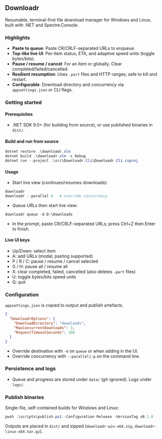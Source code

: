 ## Downloadr

Resumable, terminal-first file download manager for Windows and Linux, built with .NET and Spectre.Console.

### Highlights
- **Paste to queue**: Paste CR/CRLF-separated URLs to enqueue.
- **Top-like live UI**: Per-item status, ETA, and adaptive speed units (toggle bytes/bits).
- **Pause / resume / cancel**: For an item or globally. Clear completed/failed/cancelled.
- **Resilient resumption**: Uses `.part` files and HTTP ranges; safe to kill and restart.
- **Configurable**: Download directory and concurrency via `appsettings.json` or CLI flags.

### Getting started
#### Prerequisites
- .NET SDK 9.0+ (for building from source), or use published binaries in `dist/`.

#### Build and run from source
```powershell
dotnet restore .\downloadr.sln
dotnet build .\downloadr.sln -c Debug
dotnet run --project .\src\Downloadr.Cli\Downloadr.Cli.csproj
```

#### Usage
- Start live view (continues/resumes downloads):
```powershell
downloadr
downloadr --parallel 6   # override concurrency
```
- Queue URLs then start live view:
```powershell
downloadr queue -d D:\Downloads
```
  - In the prompt, paste CR/CRLF-separated URLs; press Ctrl+Z then Enter to finish.

#### Live UI keys
- Up/Down: select item
- A: add URLs (modal; pasting supported)
- P / R / C: pause / resume / cancel selected
- G / H: pause all / resume all
- X: clear completed, failed, cancelled (also deletes `.part` files)
- U: toggle bytes/bits speed units
- Q: quit

### Configuration
`appsettings.json` is copied to output and publish artefacts.
```json
{
  "DownloadrOptions": {
    "DownloadDirectory": "downloads",
    "MaxConcurrentDownloads": 3,
    "RequestTimeoutSeconds": 100
  }
}
```
- Override destination with `-d` on `queue` or when adding in the UI.
- Override concurrency with `--parallel|-p` on the command line.

### Persistence and logs
- Queue and progress are stored under `data/` (git-ignored). Logs under `logs/`.

### Publish binaries
Single-file, self-contained builds for Windows and Linux:
```powershell
pwsh .\scripts\publish.ps1 -Configuration Release -VersionTag v0.1.0
```
Outputs are placed in `dist/` and zipped (`downloadr-win-x64.zip`, `downloadr-linux-x64.tar.gz`).
